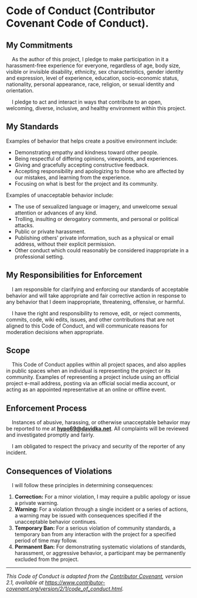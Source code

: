 # Code of Conduct (Contributor Covenant Code of Conduct).

## My Commitments

&nbsp;&nbsp;&nbsp;&nbsp;As the author of this project, I pledge to make participation in it a harassment-free experience for everyone, regardless of age, body size, visible or invisible disability, ethnicity, sex characteristics, gender identity and expression, level of experience, education, socio-economic status, nationality, personal appearance, race, religion, or sexual identity and orientation.

&nbsp;&nbsp;&nbsp;&nbsp;I pledge to act and interact in ways that contribute to an open, welcoming, diverse, inclusive, and healthy environment within this project.

## My Standards

Examples of behavior that helps create a positive environment include:

*   Demonstrating empathy and kindness toward other people.
*   Being respectful of differing opinions, viewpoints, and experiences.
*   Giving and gracefully accepting constructive feedback.
*   Accepting responsibility and apologizing to those who are affected by our mistakes, and learning from the experience.
*   Focusing on what is best for the project and its community.

Examples of unacceptable behavior include:

*   The use of sexualized language or imagery, and unwelcome sexual attention or advances of any kind.
*   Trolling, insulting or derogatory comments, and personal or political attacks.
*   Public or private harassment.
*   Publishing others' private information, such as a physical or email address, without their explicit permission.
*   Other conduct which could reasonably be considered inappropriate in a professional setting.

## My Responsibilities for Enforcement

&nbsp;&nbsp;&nbsp;&nbsp;I am responsible for clarifying and enforcing our standards of acceptable behavior and will take appropriate and fair corrective action in response to any behavior that I deem inappropriate, threatening, offensive, or harmful.

&nbsp;&nbsp;&nbsp;&nbsp;I have the right and responsibility to remove, edit, or reject comments, commits, code, wiki edits, issues, and other contributions that are not aligned to this Code of Conduct, and will communicate reasons for moderation decisions when appropriate.

## Scope

&nbsp;&nbsp;&nbsp;&nbsp;This Code of Conduct applies within all project spaces, and also applies in public spaces when an individual is representing the project or its community. Examples of representing a project include using an official project e-mail address, posting via an official social media account, or acting as an appointed representative at an online or offline event.

## Enforcement Process

&nbsp;&nbsp;&nbsp;&nbsp;Instances of abusive, harassing, or otherwise unacceptable behavior may be reported to me at **hypo69@davidka.net**. All complaints will be reviewed and investigated promptly and fairly.

&nbsp;&nbsp;&nbsp;&nbsp;I am obligated to respect the privacy and security of the reporter of any incident.

## Consequences of Violations

&nbsp;&nbsp;&nbsp;&nbsp;I will follow these principles in determining consequences:

1.  **Correction:** For a minor violation, I may require a public apology or issue a private warning.
2.  **Warning:** For a violation through a single incident or a series of actions, a warning may be issued with consequences specified if the unacceptable behavior continues.
3.  **Temporary Ban:** For a serious violation of community standards, a temporary ban from any interaction with the project for a specified period of time may follow.
4.  **Permanent Ban:** For demonstrating systematic violations of standards, harassment, or aggressive behavior, a participant may be permanently excluded from the project.

---
*This Code of Conduct is adapted from the [Contributor Covenant](https://www.contributor-covenant.org), version 2.1, available at https://www.contributor-covenant.org/version/2/1/code_of_conduct.html.*

